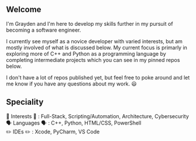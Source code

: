 ## Welcome
I'm Grayden and I'm here to develop my skills further in my pursuit of becoming a software engineer. 

I currently see myself as a novice developer with varied interests, but am mostly involved of what is discussed below.
My current focus is primarly in exploring more of C++ and Python as a programming language by completing intermediate projects which you can 
see in my pinned repos below. 

I don't have a lot of repos published yet, but feel free to poke around and let me know if you have any questions about my work. 😃

## Speciality
🧠 Interests 🧠 : Full-Stack, Scripting/Automation, Architecture, Cybersecurity
<br>
🗣️ Languages 🗣️ : C++, Python, HTML/CSS, PowerShell
<br>
✏️ IDEs ✏️ : Xcode, PyCharm, VS Code
